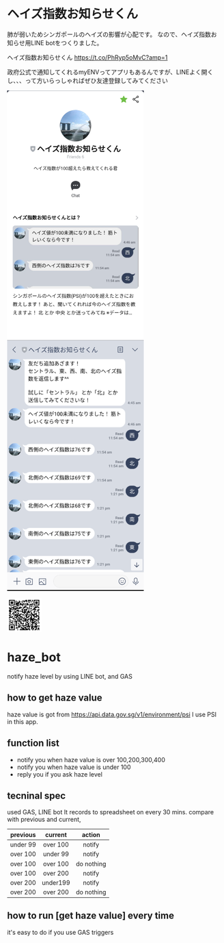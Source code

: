 # ヘイズ指数お知らせくん

肺が弱いためシンガポールのヘイズの影響が心配です。
なので、ヘイズ指数お知らせ用LINE botをつくりました。

ヘイズ指数お知らせくん
https://t.co/PhRyp5oMvC?amp=1

政府公式で通知してくれるmyENVってアプリもあるんですが、LINEよく開くし、、、って方いらっしゃればぜひ友達登録してみてください

<img src="https://github.com/qwertytoki/haze_bot/blob/master/image/bot_home.png" width=320px><img src="https://github.com/qwertytoki/haze_bot/blob/master/image/bot_example.png" width=320px>

<img src="https://github.com/qwertytoki/haze_bot/blob/master/image/bot_QR.png" width=80px>

# haze_bot
notify haze level by using LINE bot, and GAS

## how to get haze value 
haze value is got from https://api.data.gov.sg/v1/environment/psi
I use PSI in this app.

## function list
* notify you when haze value is over 100,200,300,400
* notify you when haze value is under 100
* reply you if you ask haze level 

## tecninal spec

used GAS, LINE bot
It records to spreadsheet on every 30 mins.
compare with previous and current, 


previous  | current  | action
|:-------:|:--------:|:---------:|
under 99  | over 100 | notify
over 100  | under 99 | notify
over 100  | over 100 | do nothing 
over 100  | over 200 | notify
over 200  | under199 | notify
over 200  | over 200 | do nothing 

## how to run [get haze value] every time 
it's easy to do if you use GAS triggers

